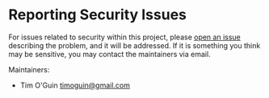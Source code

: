 # Reporting Security Issues

For issues related to security within this project, please [open an issue] describing
the problem, and it will be addressed. If it is something you think may be sensitive,
you may contact the maintainers via email.

Maintainers:

- Tim O'Guin <timoguin@gmail.com>

<!-- Markdown anchors -->
[open an issue]: https://github.com/timoguin/aws-org-tools-py/issues
